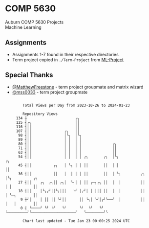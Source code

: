 # COMP 5630
Auburn COMP 5630 Projects  
Machine Learning

## Assignments
- Assignments 1-7 found in their respective directories
- Term project copied in `./Term-Project` from [ML-Project](https://github.com/wumphlett/ML-Project)

## Special Thanks
- [@MatthewFreestone](https://github.com/MatthewFreestone) - term project groupmate and matrix wizard
- [@mss0033](https://github.com/mss0033) - term project groupmate

```

        Total Views per Day from 2023-10-26 to 2024-01-23

        Repository Views
     134 ┼                      ╭╮
     125 ┤╭╮                    ││
     116 ┤││                    ││
     107 ┤││               ╭╮   ││
      98 ┤││               │╰╮  │╰╮
      89 ┤││               │ │  │ │
      80 ┤││               │ │  │ │              ╭╮
      71 ┤││               │ │  │ │              ││
      63 ┤││               │ │  │ │              ││
      54 ┤││               │ │  │ │ ╭╮       ╭╮  │╰╮                                ╭╮
      45 ┤││          ╭╮   │ ╰╮ │ │ ││       ││  │ │                                ││
      36 ┤││          ││   │  │ │ │ ││       ││  │ ╰╮         ╭╮                    │╰╮          ╭╮
      27 ┤││    ╭╮  ╭╮││ ╭╮│  ╰╮│ │ ││ ╭─╮╭╮ ││  │  │         ││                    │ │          ││
      18 ┤││    │╰╮╭╯││╰╮│││   ╰╯ │╭╯│ │ │││ ││  │  │         ││                    │ ╰─╮        ││
       9 ┼╯│    │ ││ ││ ╰╯││      ││ ╰╮│ ╰╯│╭╯╰──╯  │         ││                    │   │        ││
       0 ┤ ╰────╯ ╰╯ ╰╯   ╰╯      ╰╯  ╰╯   ╰╯       ╰─────────╯╰────────────────────╯   ╰────────╯╰

        Chart last updated - Tue Jan 23 00:00:25 2024 UTC
        
```
